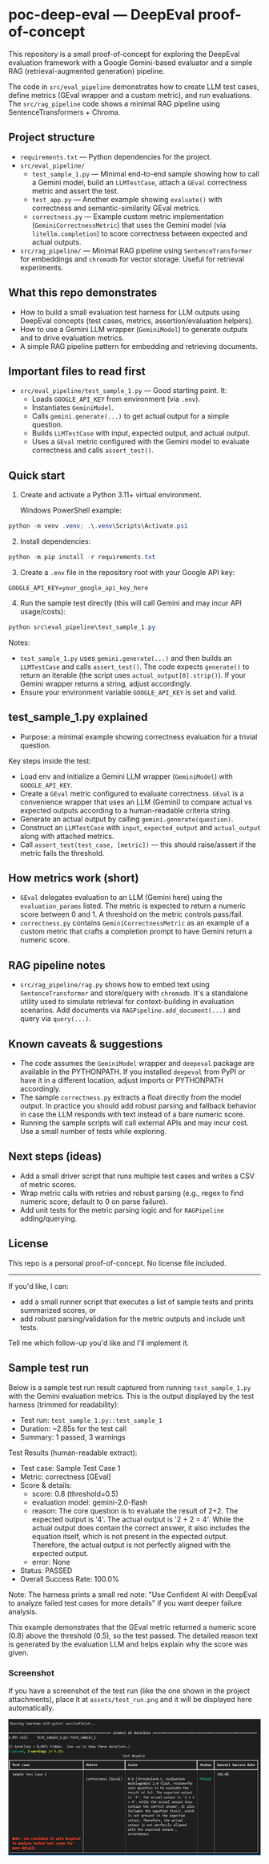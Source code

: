 # poc-deep-eval — DeepEval proof-of-concept

This repository is a small proof-of-concept for exploring the DeepEval evaluation framework with a Google Gemini-based evaluator and a simple RAG (retrieval-augmented generation) pipeline.

The code in `src/eval_pipeline` demonstrates how to create LLM test cases, define metrics (GEval wrapper and a custom metric), and run evaluations. The `src/rag_pipeline` code shows a minimal RAG pipeline using SentenceTransformers + Chroma.

## Project structure

- `requirements.txt` — Python dependencies for the project.
- `src/eval_pipeline/`
  - `test_sample_1.py` — Minimal end-to-end sample showing how to call a Gemini model, build an `LLMTestCase`, attach a `GEval` correctness metric and assert the test.
  - `test_app.py` — Another example showing `evaluate()` with correctness and semantic-similarity GEval metrics.
  - `correctness.py` — Example custom metric implementation (`GeminiCorrectnessMetric`) that uses the Gemini model (via `litellm.completion`) to score correctness between expected and actual outputs.
- `src/rag_pipeline/` — Minimal RAG pipeline using `SentenceTransformer` for embeddings and `chromadb` for vector storage. Useful for retrieval experiments.

## What this repo demonstrates

- How to build a small evaluation test harness for LLM outputs using DeepEval concepts (test cases, metrics, assertion/evaluation helpers).
- How to use a Gemini LLM wrapper (`GeminiModel`) to generate outputs and to drive evaluation metrics.
- A simple RAG pipeline pattern for embedding and retrieving documents.

## Important files to read first

- `src/eval_pipeline/test_sample_1.py` — Good starting point. It:
  - Loads `GOOGLE_API_KEY` from environment (via `.env`).
  - Instantiates `GeminiModel`.
  - Calls `gemini.generate(...)` to get actual output for a simple question.
  - Builds `LLMTestCase` with input, expected output, and actual output.
  - Uses a `GEval` metric configured with the Gemini model to evaluate correctness and calls `assert_test()`.

## Quick start

1. Create and activate a Python 3.11+ virtual environment.

   Windows PowerShell example:

```powershell
python -m venv .venv; .\.venv\Scripts\Activate.ps1
```

2. Install dependencies:

```powershell
python -m pip install -r requirements.txt
```

3. Create a `.env` file in the repository root with your Google API key:

```
GOOGLE_API_KEY=your_google_api_key_here
```

4. Run the sample test directly (this will call Gemini and may incur API usage/costs):

```powershell
python src\eval_pipeline\test_sample_1.py
```

Notes:
- `test_sample_1.py` uses `gemini.generate(...)` and then builds an `LLMTestCase` and calls `assert_test()`. The code expects `generate()` to return an iterable (the script uses `actual_output[0].strip()`). If your Gemini wrapper returns a string, adjust accordingly.
- Ensure your environment variable `GOOGLE_API_KEY` is set and valid.

## test_sample_1.py explained

- Purpose: a minimal
example showing correctness evaluation for a trivial question.

Key steps inside the test:

- Load env and initialize a Gemini LLM wrapper (`GeminiModel`) with `GOOGLE_API_KEY`.
- Create a `GEval` metric configured to evaluate correctness. `GEval` is a convenience wrapper that uses an LLM (Gemini) to compare actual vs expected outputs according to a human-readable criteria string.
- Generate an actual output by calling `gemini.generate(question)`.
- Construct an `LLMTestCase` with `input`, `expected_output` and `actual_output` along with attached metrics.
- Call `assert_test(test_case, [metric])` — this should raise/assert if the metric fails the threshold.

## How metrics work (short)

- `GEval` delegates evaluation to an LLM (Gemini here) using the `evaluation_params` listed. The metric is expected to return a numeric score between 0 and 1. A threshold on the metric controls pass/fail.
- `correctness.py` contains `GeminiCorrectnessMetric` as an example of a custom metric that crafts a completion prompt to have Gemini return a numeric score.

## RAG pipeline notes

- `src/rag_pipeline/rag.py` shows how to embed text using `SentenceTransformer` and store/query with `chromadb`. It's a standalone utility used to simulate retrieval for context-building in evaluation scenarios. Add documents via `RAGPipeline.add_document(...)` and query via `query(...)`.

## Known caveats & suggestions

- The code assumes the `GeminiModel` wrapper and `deepeval` package are available in the PYTHONPATH. If you installed `deepeval` from PyPI or have it in a different location, adjust imports or PYTHONPATH accordingly.
- The sample `correctness.py` extracts a float directly from the model output. In practice you should add robust parsing and fallback behavior in case the LLM responds with text instead of a bare numeric score.
- Running the sample scripts will call external APIs and may incur cost. Use a small number of tests while exploring.

## Next steps (ideas)

- Add a small driver script that runs multiple test cases and writes a CSV of metric scores.
- Wrap metric calls with retries and robust parsing (e.g., regex to find numeric score, default to 0 on parse failure).
- Add unit tests for the metric parsing logic and for `RAGPipeline` adding/querying.

## License

This repo is a personal proof-of-concept. No license file included.

---

If you'd like, I can:
- add a small runner script that executes a list of sample tests and prints summarized scores, or
- add robust parsing/validation for the metric outputs and include unit tests.

Tell me which follow-up you'd like and I'll implement it.

## Sample test run

Below is a sample test run result captured from running `test_sample_1.py` with the Gemini evaluation metrics. This is the output displayed by the test harness (trimmed for readability):

- Test run: `test_sample_1.py::test_sample_1`
- Duration: ~2.85s for the test call
- Summary: 1 passed, 3 warnings

Test Results (human-readable extract):

- Test case: Sample Test Case 1
- Metric: correctness [GEval]
- Score & details:
  - score: 0.8 (threshold=0.5)
  - evaluation model: gemini-2.0-flash
  - reason: The core question is to evaluate the result of 2+2. The expected output is '4'. The actual output is '2 + 2 = 4'. While the actual output does contain the correct answer, it also includes the equation itself, which is not present in the expected output. Therefore, the actual output is not perfectly aligned with the expected output.
  - error: None
- Status: PASSED
- Overall Success Rate: 100.0%

Note: The harness prints a small red note: "Use Confident AI with DeepEval to analyze failed test cases for more details" if you want deeper failure analysis.

This example demonstrates that the GEval metric returned a numeric score (0.8) above the threshold (0.5), so the test passed. The detailed reason text is generated by the evaluation LLM and helps explain why the score was given.

### Screenshot

If you have a screenshot of the test run (like the one shown in the project attachments), place it at `assets/test_run.png` and it will be displayed here automatically.

![Test run screenshot](assets/test_result.JPG)

